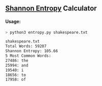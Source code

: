 ## [Shannon Entropy](https://en.wikipedia.org/wiki/Entropy_(information_theory)) Calculator

#### Usage:
```bash
> python3 entropy.py shakespeare.txt

shakespeare.txt
Total Words: 59207
Shannon Entropy: 105.66
5 Most Common Words:
27486: the
25994: and
19540: i
18656: to
17958: of
```
